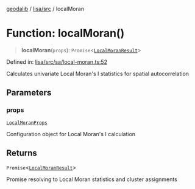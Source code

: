 [geodalib](../../../modules.md) / [lisa/src](../index.md) / localMoran

# Function: localMoran()

> **localMoran**(`props`): `Promise`\<[`LocalMoranResult`](../type-aliases/LocalMoranResult.md)\>

Defined in: [lisa/src/sa/local-moran.ts:52](https://github.com/GeoDaCenter/geoda-lib/blob/246bf05338fdf79294f778f8829940c18b17a0f8/js/packages/lisa/src/sa/local-moran.ts#L52)

Calculates univariate Local Moran's I statistics for spatial autocorrelation

## Parameters

### props

[`LocalMoranProps`](../type-aliases/LocalMoranProps.md)

Configuration object for Local Moran's I calculation

## Returns

`Promise`\<[`LocalMoranResult`](../type-aliases/LocalMoranResult.md)\>

Promise resolving to Local Moran statistics and cluster assignments
